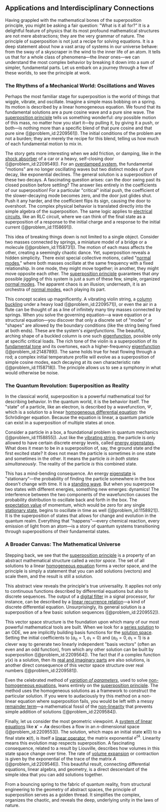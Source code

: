 ## Applications and Interdisciplinary Connections

Having grappled with the mathematical bones of the superposition principle, you might be asking a fair question: "What is it all for?" It is a delightful feature of physics that its most profound mathematical structures are not mere abstractions; they are the very grammar of nature. The principle of superposition is not just a recipe for solving equations. It is a deep statement about how a vast array of systems in our universe behave: from the sway of a skyscraper in the wind to the inner life of an atom. It tells us that for a whole class of phenomena—the *linear* ones—we can understand the most complex behavior by breaking it down into a sum of simpler, fundamental parts. Let us embark on a journey through a few of these worlds, to see the principle at work.

### The Rhythms of a Mechanical World: Oscillations and Waves

Perhaps the most familiar stage for superposition is the world of things that wiggle, vibrate, and oscillate. Imagine a simple mass bobbing on a spring. Its motion is described by a linear homogeneous equation. We found that its fundamental solutions are a pure cosine wave and a pure sine wave. The [superposition principle](@article_id:144155) tells us something wonderful: *any* possible motion of this mass, no matter how you start it—by pulling it, by giving it a push, or both—is nothing more than a specific blend of that pure cosine and that pure sine ([@problem_id:2209561]). The initial conditions of the problem are not a burden; they are merely the recipe for this blend, telling us how much of each fundamental motion to mix in.

The story gets more interesting when we add friction, or damping, like in the [shock absorber](@article_id:177418) of a car or a heavy, self-closing door ([@problem_id:2209549]). For an [overdamped system](@article_id:176726), the fundamental "motions" are no longer oscillating waves but two distinct modes of pure decay, like exponential declines. The general solution is a superposition of these two decays. A fascinating question arises: can the door swing past its closed position before settling? The answer lies entirely in the coefficients of our superposition! For a particular "critical" initial push, the coefficient of the slower-decaying mode becomes zero, and the door just glides shut. Push it any harder, and the coefficient flips its sign, causing the door to overshoot. The complex physical behavior is translated directly into the simple algebra of the superposition. The same logic applies to [electrical circuits](@article_id:266909), like an RLC circuit, where we can think of the final state as a superposition of a response to the initial charge and a response to the initial current ([@problem_id:1158691]).

This idea of breaking things down is not limited to a single object. Consider two masses connected by springs, a miniature model of a bridge or a molecule ([@problem_id:1158731]). The motion of each mass affects the other, creating a seemingly chaotic dance. Yet, superposition reveals a hidden simplicity. There exist special collective motions, called "[normal modes](@article_id:139146)," where both masses oscillate at the same frequency with a fixed relationship. In one mode, they might move together; in another, they might move opposite each other. The [superposition principle](@article_id:144155) guarantees that *any* possible jiggling of this system is just a sum of these few, simple, organized [normal modes](@article_id:139146). The apparent chaos is an illusion; underneath, it is an orchestra of [normal modes](@article_id:139146), each playing its part.

This concept scales up magnificently. A vibrating violin string, a [column buckling](@article_id:196472) under a heavy load ([@problem_id:2209571]), or even the air in a flute can be thought of as a line of infinitely many tiny masses connected by springs. When you solve the governing equation—a wave equation or a structural equation—you discover that only a discrete set of "modes" or "shapes" are allowed by the boundary conditions (like the string being fixed at both ends). These are the system's *eigenfunctions*. The beautiful, arching shape of a buckled column is one such [eigenfunction](@article_id:148536), possible only at specific critical loads. The rich tone of the violin is a superposition of its [fundamental tone](@article_id:181668) and its overtones, each a higher-frequency [eigenfunction](@article_id:148536) ([@problem_id:2148789]). The same holds true for heat flowing through a rod; a complex initial temperature profile will evolve as a superposition of simple cosine modes, each decaying at its own characteristic rate ([@problem_id:1158718]). The principle allows us to see a symphony in what would otherwise be noise.

### The Quantum Revolution: Superposition as Reality

In the classical world, superposition is a powerful mathematical tool for describing behavior. In the quantum world, it is the behavior itself. The "state" of a particle, like an electron, is described by a wavefunction, $\Psi$, which is a solution to a linear [homogeneous differential equation](@article_id:175902): the Schrödinger equation. Because the equation is linear, a quantum particle can exist in a superposition of multiple states at once.

Consider a particle in a box, a foundational problem in quantum mechanics ([@problem_id:1158855]). Just like the [vibrating string](@article_id:137962), the particle is only allowed to have certain discrete energy levels, called [energy eigenstates](@article_id:151660). What does it mean to be in a superposition of, say, the ground state and the first excited state? It does not mean the particle is sometimes in one state and sometimes in the other. It means the particle *is in both states simultaneously*. The reality of the particle *is* this combined state.

This has a mind-bending consequence. An energy [eigenstate](@article_id:201515) is "stationary"—the probability of finding the particle somewhere in the box doesn't change with time. It is a [standing wave](@article_id:260715). But when you superpose two states with different energies, something new emerges: dynamics! The interference between the two components of the wavefunction causes the probability distribution to oscillate back and forth in the box. The [expectation value](@article_id:150467) of momentum, which would be zero for any single [stationary state](@article_id:264258), begins to oscillate in time as well ([@problem_id:1158921]). It is the superposition of states that allows for change and evolution in the quantum realm. Everything that "happens"—every chemical reaction, every emission of light from an atom—is a story of quantum systems transitioning through superpositions of their fundamental states.

### A Broader Canvas: The Mathematical Universe

Stepping back, we see that the [superposition principle](@article_id:144155) is a property of an abstract mathematical structure called a *vector space*. The set of all solutions to a linear [homogeneous equation](@article_id:170941) forms a vector space, and the principle is simply a statement that you can add solutions (vectors) and scale them, and the result is still a solution.

This abstract view reveals the principle's true universality. It applies not only to continuous functions described by differential equations but also to discrete sequences. The output of a [digital filter](@article_id:264512) in a signal processor, for instance, can be described by a [linear recurrence relation](@article_id:179678)—a kind of discrete differential equation. Unsurprisingly, its general solution is a superposition of a few basic solution sequences ([@problem_id:2209552]).

This vector space structure is the foundation upon which many of our most powerful mathematical tools are built. When we look for a [series solution](@article_id:199789) to an ODE, we are implicitly building basis functions for the [solution space](@article_id:199976). Setting the initial coefficients to $(a_0=1, a_1=0)$ and $(a_0=0, a_1=1)$ is a clever way to generate two linearly independent "basis vectors" (often an even and an odd function), from which any other solution can be built by superposition ([@problem_id:2209564]). The fact that if a complex function $y(x)$ is a solution, then its [real and imaginary parts](@article_id:163731) are also solutions, is another direct consequence of this vector space structure over real numbers ([@problem_id:2209581]).

Even the celebrated method of *[variation of parameters](@article_id:173425)*, used to solve [non-homogeneous equations](@article_id:164862), leans entirely on the [superposition principle](@article_id:144155). The method uses the homogeneous solutions as a framework to construct the particular solution. If you were to audaciously try this method on a non-linear equation where superposition fails, you would be left with a messy [remainder term](@article_id:159345)—a mathematical fossil of the [non-linearity](@article_id:636653) that prevents simple addition of solutions ([@problem_id:2209584]).

Finally, let us consider the most geometric viewpoint. A [system of linear equations](@article_id:139922) like $\mathbf{x}'=A\mathbf{x}$ describes a flow in an $n$-dimensional space ([@problem_id:2209553]). The solution, which maps an initial state $\mathbf{x}(0)$ to a final state $\mathbf{x}(t)$, is itself a [linear operator](@article_id:136026), the matrix exponential $e^{tA}$. Linearity means this evolution map respects superposition. A fascinating consequence, related to a result by Liouville, describes how volumes in this state space change over time. The rate of [volume expansion](@article_id:137201) or contraction is given by the exponential of the trace of the matrix $A$ ([@problem_id:2209546]). This beautiful result, connecting differential equations, linear algebra, and geometry, is a direct descendant of the simple idea that you can add solutions together.

From a bouncing spring to the fabric of quantum reality, from structural engineering to the geometry of abstract spaces, the principle of superposition serves as a golden thread. It simplifies the complex, organizes the chaotic, and reveals the deep, underlying unity in the laws of nature.